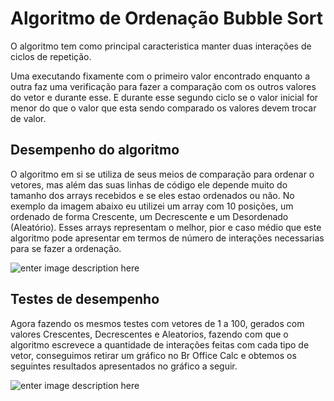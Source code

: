 # Algoritmo de Ordenação Bubble Sort

O algoritmo tem como principal caracteristica manter duas interações de ciclos de repetição. 

Uma executando fixamente com o primeiro valor encontrado enquanto a outra faz uma verificação para fazer a comparação com os outros valores do vetor e durante esse. E durante esse segundo ciclo se o valor inicial for menor do que o valor que esta sendo comparado os valores devem trocar de valor.

## Desempenho do algoritmo

O algoritmo em si se utiliza de seus meios de comparação para ordenar o vetores, mas além das suas linhas de código ele depende muito do tamanho dos arrays recebidos e se eles estao ordenados ou não. No exemplo da imagem abaixo eu utilizei um array com 10 posições, um ordenado de forma Crescente, um Decrescente e um Desordenado (Aleatório). Esses arrays representam o melhor, pior e caso médio que este algoritmo pode apresentar em termos de número de interações necessarias para se fazer a ordenação.

![enter image description here](https://lh3.googleusercontent.com/1DNEL_TqfPWGPMzjGe7C2zNKnBIx4ajQLDDMa5XlOgzh2yZRCtIOz-XiERAZiDzIq4EOC6QKG-DftA "AlgoritmoBubbleSort")

## Testes de desempenho

Agora fazendo os mesmos testes com vetores de 1 a 100, gerados com valores Crescentes, Decrescentes e Aleatorios, fazendo com que o algoritmo escrevece a quantidade de interações feitas com cada tipo de vetor, conseguimos retirar um gráfico no Br Office Calc e obtemos os seguintes resultados apresentados no gráfico a seguir.

![enter image description here](https://lh3.googleusercontent.com/UZvSPw2Kp446bl7Twlp26PtYvpotKrQ7Q0e3jdHp5wQh5dLle7Fdbk2cfJG5sWGVFSyzxyQIOeDmBg "Grafico de Interações do algoritmo Bubble Sort")


